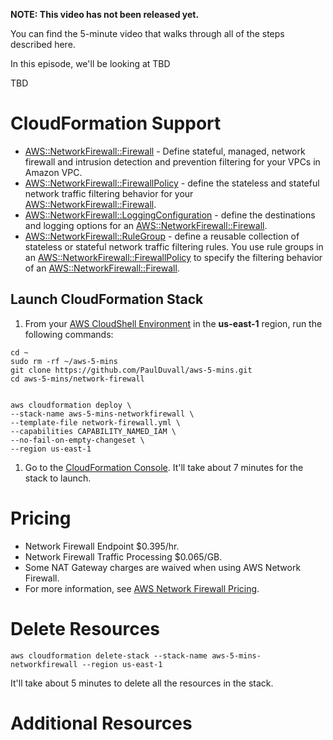 **NOTE: This video has not been released yet.**

You can find the 5-minute video that walks through all of the steps described here. 

In this episode, we'll be looking at TBD

TBD


# CloudFormation Support
* [AWS::NetworkFirewall::Firewall](https://docs.aws.amazon.com/AWSCloudFormation/latest/UserGuide/aws-resource-networkfirewall-firewall.html) - Define stateful, managed, network firewall and intrusion detection and prevention filtering for your VPCs in Amazon VPC.
* [AWS::NetworkFirewall::FirewallPolicy](https://docs.aws.amazon.com/AWSCloudFormation/latest/UserGuide/aws-resource-networkfirewall-firewallpolicy.html) - define the stateless and stateful network traffic filtering behavior for your [AWS::NetworkFirewall::Firewall](https://docs.aws.amazon.com/AWSCloudFormation/latest/UserGuide/aws-resource-networkfirewall-firewall.html).
* [AWS::NetworkFirewall::LoggingConfiguration](https://docs.aws.amazon.com/AWSCloudFormation/latest/UserGuide/aws-resource-networkfirewall-loggingconfiguration.html) - define the destinations and logging options for an [AWS::NetworkFirewall::Firewall](https://docs.aws.amazon.com/AWSCloudFormation/latest/UserGuide/aws-resource-networkfirewall-firewall.html).
* [AWS::NetworkFirewall::RuleGroup](https://docs.aws.amazon.com/AWSCloudFormation/latest/UserGuide/aws-resource-networkfirewall-rulegroup.html) - define a reusable collection of stateless or stateful network traffic filtering rules. You use rule groups in an [AWS::NetworkFirewall::FirewallPolicy](https://docs.aws.amazon.com/AWSCloudFormation/latest/UserGuide/aws-resource-networkfirewall-firewallpolicy.html) to specify the filtering behavior of an [AWS::NetworkFirewall::Firewall](https://docs.aws.amazon.com/AWSCloudFormation/latest/UserGuide/aws-resource-networkfirewall-firewall.html).


## Launch CloudFormation Stack

1. From your [AWS CloudShell Environment](https://us-east-1.console.aws.amazon.com/cloudshell/home?region=us-east-1#) in the **us-east-1** region, run the following commands: 

```
cd ~
sudo rm -rf ~/aws-5-mins
git clone https://github.com/PaulDuvall/aws-5-mins.git
cd aws-5-mins/network-firewall


aws cloudformation deploy \
--stack-name aws-5-mins-networkfirewall \
--template-file network-firewall.yml \
--capabilities CAPABILITY_NAMED_IAM \
--no-fail-on-empty-changeset \
--region us-east-1
```

1. Go to the [CloudFormation Console](https://us-east-1.console.aws.amazon.com/cloudformation/home?region=us-east-1#/stacks). It'll take about 7 minutes for the stack to launch.

# Pricing
* Network Firewall Endpoint $0.395/hr.
* Network Firewall Traffic Processing $0.065/GB.
* Some NAT Gateway charges are waived when using AWS Network Firewall.
* For more information, see [AWS Network Firewall Pricing](https://aws.amazon.com/network-firewall/pricing/).

# Delete Resources

```
aws cloudformation delete-stack --stack-name aws-5-mins-networkfirewall --region us-east-1
```

It'll take about 5 minutes to delete all the resources in the stack.

# Additional Resources